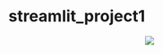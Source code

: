 # streamlit_project1

<p align="center">
  <img src="![GIFMaker_me](https://github.com/blockenters/yh06/assets/167832045/eb8240db-b175-4b69-8d76-9560c4c4075c)">
</p>

